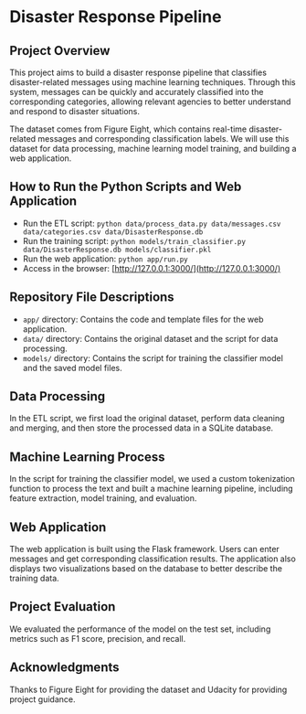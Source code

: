 # Disaster Response Pipeline

## Project Overview
This project aims to build a disaster response pipeline that classifies disaster-related messages using machine learning techniques. Through this system, messages can be quickly and accurately classified into the corresponding categories, allowing relevant agencies to better understand and respond to disaster situations.

The dataset comes from Figure Eight, which contains real-time disaster-related messages and corresponding classification labels. We will use this dataset for data processing, machine learning model training, and building a web application.

## How to Run the Python Scripts and Web Application
- Run the ETL script: `python data/process_data.py data/messages.csv data/categories.csv data/DisasterResponse.db`
- Run the training script: `python models/train_classifier.py data/DisasterResponse.db models/classifier.pkl`
- Run the web application: `python app/run.py`
- Access in the browser: [http://127.0.0.1:3000/](http://127.0.0.1:3000/)

## Repository File Descriptions
- `app/` directory: Contains the code and template files for the web application.
- `data/` directory: Contains the original dataset and the script for data processing.
- `models/` directory: Contains the script for training the classifier model and the saved model files.

## Data Processing
In the ETL script, we first load the original dataset, perform data cleaning and merging, and then store the processed data in a SQLite database.

## Machine Learning Process
In the script for training the classifier model, we used a custom tokenization function to process the text and built a machine learning pipeline, including feature extraction, model training, and evaluation.

## Web Application
The web application is built using the Flask framework. Users can enter messages and get corresponding classification results. The application also displays two visualizations based on the database to better describe the training data.

## Project Evaluation
We evaluated the performance of the model on the test set, including metrics such as F1 score, precision, and recall.

## Acknowledgments
Thanks to Figure Eight for providing the dataset and Udacity for providing project guidance.